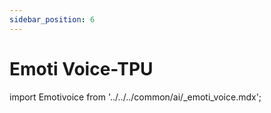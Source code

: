 ```yaml
---
sidebar_position: 6
---
```


# Emoti Voice-TPU

import Emotivoice from '../../../common/ai/\_emoti_voice.mdx';

<Emotivoice />
